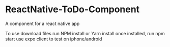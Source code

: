 # ReactNative-ToDo-Component
A component for a react native app

To use
download files
run NPM install or Yarn install
once installed, run npm start
use expo client to test on iphone/android
